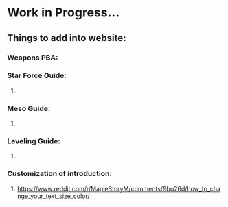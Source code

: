 # Work in Progress...

## Things to add into website:

### Weapons PBA:

### Star Force Guide:
1. 

### Meso Guide:
1. 

### Leveling Guide:
1. 

### Customization of introduction:
1. https://www.reddit.com/r/MapleStoryM/comments/9bp26d/how_to_change_your_text_size_color/